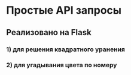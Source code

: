 # Простые API запросы 

## Реализовано на Flask
### 1) для решения квадратного уранения
### 2) для угадывания цвета по номеру